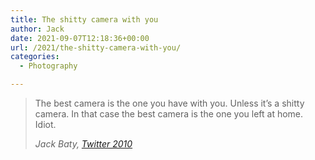 ```yaml
---
title: The shitty camera with you
author: Jack
date: 2021-09-07T12:18:36+00:00
url: /2021/the-shitty-camera-with-you/
categories:
  - Photography

---
```

 
<blockquote class="wp-block-quote">
  <p>
    The best camera is the one you have with you. Unless it’s a shitty camera. In that case the best camera is the one you left at home. Idiot.
  </p>
  
  <cite><cite>Jack Baty, <a href="https://twitter.com/jackbaty/status/21754557096">Twitter 2010</a></cite></cite>
</blockquote>